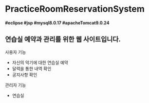 # PracticeRoomReservationSystem

#### #eclipse #jsp  #mysql8.0.17 #apacheTomcat9.0.24 

## 연습실 예약과 관리를 위한 웹 사이트입니다.

사용자 기능
- 자신의 악기에 대한 연습실 예약
- 달력을 통한 내역 확인
- 공지사항 확인

관리자 기능
- 연습실 


